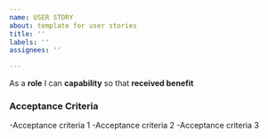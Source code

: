 ```yaml
---
name: USER STORY
about: template for user stories
title: ''
labels: ''
assignees: ''

---
```


As a **role** I can **capability** so that **received benefit**

### Acceptance Criteria

-Acceptance criteria 1
-Acceptance criteria 2
-Acceptance criteria 3
